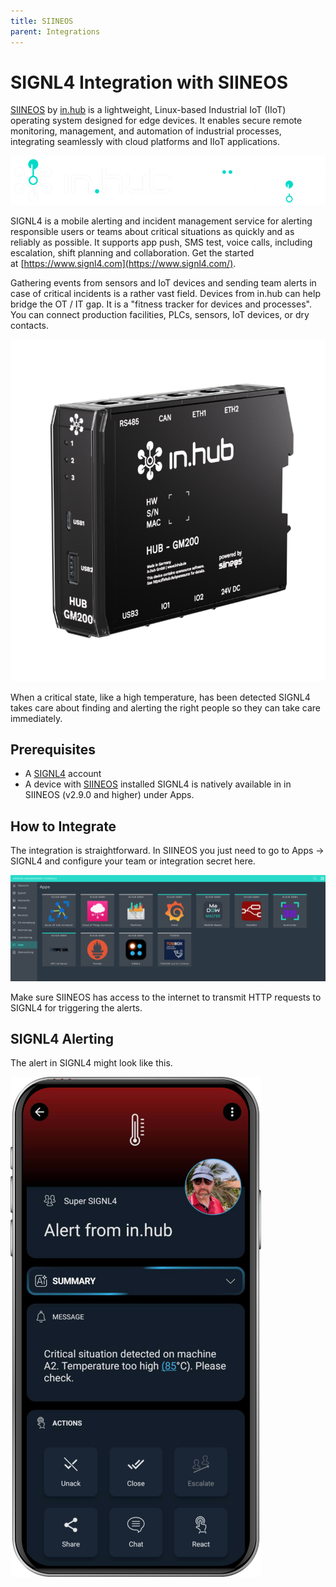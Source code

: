 ```yaml
---
title: SIINEOS
parent: Integrations
---
```


# SIGNL4 Integration with SIINEOS

[SIINEOS](https://www.inhub.de/en/products/software-siineos) by [in.hub](https://www.inhub.de/en) is a lightweight, Linux-based Industrial IoT (IIoT) operating system designed for edge devices. It enables secure remote monitoring, management, and automation of industrial processes, integrating seamlessly with cloud platforms and IIoT applications.

![in.hub SIINEOS](inhub-siineos.png)

SIGNL4 is a mobile alerting and incident management service for alerting responsible users or teams about critical situations as quickly and as reliably as possible. It supports app push, SMS test, voice calls, including escalation, shift planning and collaboration. Get the started at [https://www.signl4.com](https://www.signl4.com/).

Gathering events from sensors and IoT devices and sending team alerts in case of critical incidents is a rather vast field. Devices from in.hub can help bridge the OT / IT gap. It is a "fitness tracker for devices and processes". You can connect production facilities, PLCs, sensors, IoT devices, or dry contacts.

![in.hub](inhub.png)

When a critical state, like a high temperature, has been detected SIGNL4 takes care about finding and alerting the right people so they can take care immediately.

## Prerequisites
- A [SIGNL4](https://www.signl4.com/) account
- A device with [SIINEOS](https://www.inhub.de/en/products/software-siineos) installed
SIGNL4 is natively available in in SIINEOS (v2.9.0 and higher) under Apps.

## How to Integrate

The integration is straightforward. In SIINEOS you just need to go to Apps -> SIGNL4 and configure your team or integration secret here.

![SIINEOS Apps](siineos-apps.png)

Make sure SIINEOS has access to the internet to transmit HTTP requests to SIGNL4 for triggering the alerts.

## SIGNL4 Alerting

The alert in SIGNL4 might look like this.

![SIGNL4 Alert](signl4-inhub.png)
